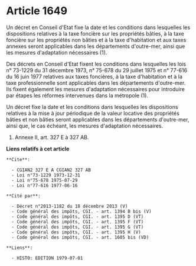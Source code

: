 # Article 1649

Un décret en Conseil d'Etat fixe la date et les conditions dans lesquelles les dispositions relatives à la taxe foncière sur
les propriétés bâties, à la taxe foncière sur les propriétés non bâties et à la taxe d'habitation et aux taxes annexes seront
applicables dans les départements d'outre-mer, ainsi que les mesures d'adaptation nécessaires (1).

Des décrets en Conseil d'Etat fixent les conditions dans lesquelles les lois n° 73-1229 du 31 décembre 1973, n° 75-678 du 29
juillet 1975 et n° 77-616 du 16 juin 1977 relatives aux taxes foncières, à la taxe d'habitation et à la taxe professionnelle
sont applicables dans les départements d'outre-mer. Ils fixent également les mesures d'adaptation nécessaires pour introduire
par étapes les réformes intervenues dans la métropole (1).

Un décret fixe la date et les conditions dans lesquelles les dispositions relatives à la mise à jour périodique de la valeur
locative des propriétés bâties et non bâties seront applicables dans les départements d'outre-mer, ainsi que, le cas échéant,
les mesures d'adaptation nécessaires.

1)  Annexe II, art. 327 E à 327 AB.

**Liens relatifs à cet article**

	**Cite**:

	  - CGIAN2 327 E A CGIAN2 327 AB
	  - Loi n°73-1229 1973-12-31
	  - Loi n°75-678 1975-07-29
	  - Loi n°77-616 1977-06-16

	**Cité par**:

	  - Décret n°2013-1182 du 18 décembre 2013 (V)
	  - Code général des impôts, CGI. - art. 1394 B bis (V)
	  - Code général des impôts, CGI. - art. 1395 D (VT)
	  - Code général des impôts, CGI. - art. 1395 F (VT)
	  - Code général des impôts, CGI. - art. 1395 G (VT)
	  - Code général des impôts, CGI. - art. 1395 H (V)
	  - Code général des impôts, CGI. - art. 1605 bis (VD)

	**Liens**:

	  - HISTO: EDITION 1979-07-01
